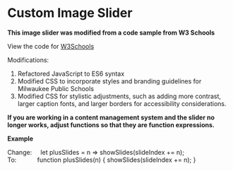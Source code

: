 # Custom Image Slider

**This image slider was modified from a code sample from W3 Schools**

View the code for [W3Schools](https://www.w3schools.com/howto/howto_js_slideshow.asp)

Modifications:
1. Refactored JavaScript to ES6 syntax
2. Modified CSS to incorporate styles and branding guidelines for Milwaukee Public Schools
3. Modified CSS for stylistic adjustments, such as adding more contrast, larger caption fonts, and larger borders for accessibility considerations.

**If you are working in a content management system and the slider no longer works, adjust functions so that they are function expressions.**

**Example**

Change:
&nbsp;&nbsp;&nbsp;&nbsp;let plusSlides = n => showSlides(slideIndex += n);\
To:&nbsp;&nbsp;&nbsp;&nbsp;&nbsp;&nbsp;&nbsp;&nbsp;&nbsp;&nbsp;&nbsp;
    function plusSlides(n) {
        showSlides(slideIndex += n);
    }
